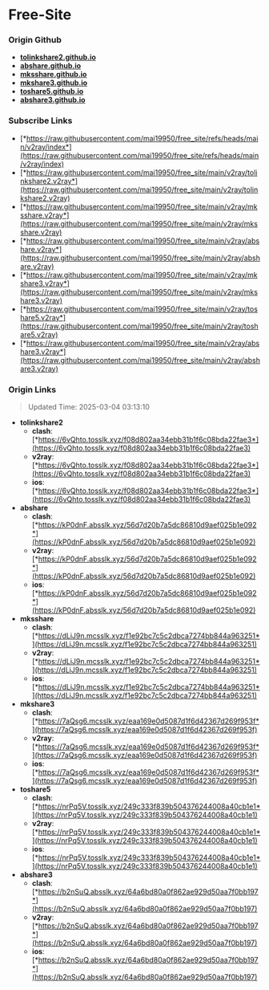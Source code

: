 # Free-Site

### Origin Github

- [**tolinkshare2.github.io**](https://github.com/tolinkshare2/tolinkshare2.github.io)
- [**abshare.github.io**](https://github.com/abshare/abshare.github.io)
- [**mksshare.github.io**](https://github.com/mksshare/mksshare.github.io)
- [**mkshare3.github.io**](https://github.com/mkshare3/mkshare3.github.io)
- [**toshare5.github.io**](https://github.com/toshare5/toshare5.github.io)
- [**abshare3.github.io**](https://github.com/abshare3/abshare3.github.io)

### Subscribe Links

- [*https://raw.githubusercontent.com/mai19950/free_site/refs/heads/main/v2ray/index*](https://raw.githubusercontent.com/mai19950/free_site/refs/heads/main/v2ray/index)
- [*https://raw.githubusercontent.com/mai19950/free_site/main/v2ray/tolinkshare2.v2ray*](https://raw.githubusercontent.com/mai19950/free_site/main/v2ray/tolinkshare2.v2ray)
- [*https://raw.githubusercontent.com/mai19950/free_site/main/v2ray/mksshare.v2ray*](https://raw.githubusercontent.com/mai19950/free_site/main/v2ray/mksshare.v2ray)
- [*https://raw.githubusercontent.com/mai19950/free_site/main/v2ray/abshare.v2ray*](https://raw.githubusercontent.com/mai19950/free_site/main/v2ray/abshare.v2ray)
- [*https://raw.githubusercontent.com/mai19950/free_site/main/v2ray/mkshare3.v2ray*](https://raw.githubusercontent.com/mai19950/free_site/main/v2ray/mkshare3.v2ray)
- [*https://raw.githubusercontent.com/mai19950/free_site/main/v2ray/toshare5.v2ray*](https://raw.githubusercontent.com/mai19950/free_site/main/v2ray/toshare5.v2ray)
- [*https://raw.githubusercontent.com/mai19950/free_site/main/v2ray/abshare3.v2ray*](https://raw.githubusercontent.com/mai19950/free_site/main/v2ray/abshare3.v2ray)

### Origin Links

> Updated Time: 2025-03-04 03:13:10

- **tolinkshare2**
  - **clash**: [*https://6vQhto.tosslk.xyz/f08d802aa34ebb31b1f6c08bda22fae3*](https://6vQhto.tosslk.xyz/f08d802aa34ebb31b1f6c08bda22fae3)
  - **v2ray**: [*https://6vQhto.tosslk.xyz/f08d802aa34ebb31b1f6c08bda22fae3*](https://6vQhto.tosslk.xyz/f08d802aa34ebb31b1f6c08bda22fae3)
  - **ios**: [*https://6vQhto.tosslk.xyz/f08d802aa34ebb31b1f6c08bda22fae3*](https://6vQhto.tosslk.xyz/f08d802aa34ebb31b1f6c08bda22fae3)
- **abshare**
  - **clash**: [*https://kP0dnF.absslk.xyz/56d7d20b7a5dc86810d9aef025b1e092*](https://kP0dnF.absslk.xyz/56d7d20b7a5dc86810d9aef025b1e092)
  - **v2ray**: [*https://kP0dnF.absslk.xyz/56d7d20b7a5dc86810d9aef025b1e092*](https://kP0dnF.absslk.xyz/56d7d20b7a5dc86810d9aef025b1e092)
  - **ios**: [*https://kP0dnF.absslk.xyz/56d7d20b7a5dc86810d9aef025b1e092*](https://kP0dnF.absslk.xyz/56d7d20b7a5dc86810d9aef025b1e092)
- **mksshare**
  - **clash**: [*https://dLiJ9n.mcsslk.xyz/f1e92bc7c5c2dbca7274bb844a963251*](https://dLiJ9n.mcsslk.xyz/f1e92bc7c5c2dbca7274bb844a963251)
  - **v2ray**: [*https://dLiJ9n.mcsslk.xyz/f1e92bc7c5c2dbca7274bb844a963251*](https://dLiJ9n.mcsslk.xyz/f1e92bc7c5c2dbca7274bb844a963251)
  - **ios**: [*https://dLiJ9n.mcsslk.xyz/f1e92bc7c5c2dbca7274bb844a963251*](https://dLiJ9n.mcsslk.xyz/f1e92bc7c5c2dbca7274bb844a963251)
- **mkshare3**
  - **clash**: [*https://7aQsg6.mcsslk.xyz/eaa169e0d5087d1f6d42367d269f953f*](https://7aQsg6.mcsslk.xyz/eaa169e0d5087d1f6d42367d269f953f)
  - **v2ray**: [*https://7aQsg6.mcsslk.xyz/eaa169e0d5087d1f6d42367d269f953f*](https://7aQsg6.mcsslk.xyz/eaa169e0d5087d1f6d42367d269f953f)
  - **ios**: [*https://7aQsg6.mcsslk.xyz/eaa169e0d5087d1f6d42367d269f953f*](https://7aQsg6.mcsslk.xyz/eaa169e0d5087d1f6d42367d269f953f)
- **toshare5**
  - **clash**: [*https://nrPq5V.tosslk.xyz/249c333f839b504376244008a40cb1e1*](https://nrPq5V.tosslk.xyz/249c333f839b504376244008a40cb1e1)
  - **v2ray**: [*https://nrPq5V.tosslk.xyz/249c333f839b504376244008a40cb1e1*](https://nrPq5V.tosslk.xyz/249c333f839b504376244008a40cb1e1)
  - **ios**: [*https://nrPq5V.tosslk.xyz/249c333f839b504376244008a40cb1e1*](https://nrPq5V.tosslk.xyz/249c333f839b504376244008a40cb1e1)
- **abshare3**
  - **clash**: [*https://b2nSuQ.absslk.xyz/64a6bd80a0f862ae929d50aa7f0bb197*](https://b2nSuQ.absslk.xyz/64a6bd80a0f862ae929d50aa7f0bb197)
  - **v2ray**: [*https://b2nSuQ.absslk.xyz/64a6bd80a0f862ae929d50aa7f0bb197*](https://b2nSuQ.absslk.xyz/64a6bd80a0f862ae929d50aa7f0bb197)
  - **ios**: [*https://b2nSuQ.absslk.xyz/64a6bd80a0f862ae929d50aa7f0bb197*](https://b2nSuQ.absslk.xyz/64a6bd80a0f862ae929d50aa7f0bb197)
